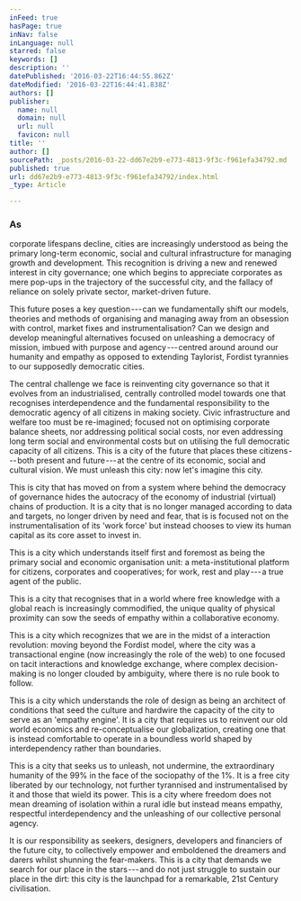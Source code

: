 ```yaml
---
inFeed: true
hasPage: true
inNav: false
inLanguage: null
starred: false
keywords: []
description: ''
datePublished: '2016-03-22T16:44:55.862Z'
dateModified: '2016-03-22T16:44:41.838Z'
authors: []
publisher:
  name: null
  domain: null
  url: null
  favicon: null
title: ''
author: []
sourcePath: _posts/2016-03-22-dd67e2b9-e773-4813-9f3c-f961efa34792.md
published: true
url: dd67e2b9-e773-4813-9f3c-f961efa34792/index.html
_type: Article

---
```

### As
corporate lifespans decline, cities are increasingly understood as 
being the primary long-term economic, social and cultural infrastructure
for managing growth and development. This recognition is driving a new 
and renewed interest in city governance; one which begins to appreciate 
corporates as mere pop-ups in the trajectory of the successful city, and
the fallacy of reliance on solely private sector, market-driven future.

This
future poses a key question --- can we fundamentally shift our models, 
theories and methods of organising and managing away from an obsession 
with control, market fixes and instrumentalisation? Can we design and 
develop meaningful alternatives focused on unleashing a democracy of 
mission, imbued with purpose and agency --- centred around around our 
humanity and empathy as opposed to extending Taylorist, Fordist 
tyrannies to our supposedly democratic cities.

The central 
challenge we face is reinventing city governance so that it evolves from
an industrialised, centrally controlled model towards one that 
recognises interdependence and the fundamental responsibility to the 
democratic agency of all citizens in making society. Civic 
infrastructure and welfare too must be re-imagined; focused not on 
optimising corporate balance sheets, nor addressing political social 
costs, nor even addressing long term social and environmental costs but 
on utilising the full democratic capacity of all citizens. This is a 
city of the future that places these citizens --- both present and 
future --- at the centre of its economic, social and cultural vision. We 
must unleash this city: now let's imagine this city.

This is city 
that has moved on from a system where behind the democracy of governance
hides the autocracy of the economy of industrial (virtual) chains of 
production. It is a city that is no longer managed according to data and
targets, no longer driven by need and fear, that is is focused not on 
the instrumentalisation of its 'work force' but instead chooses to view 
its human capital as its core asset to invest in.

This is a city 
which understands itself first and foremost as being the primary social 
and economic organisation unit: a meta-institutional platform for 
citizens, corporates and cooperatives; for work, rest and play --- a true 
agent of the public.

This is a city that recognises that in a 
world where free knowledge with a global reach is increasingly 
commodified, the unique quality of physical proximity can sow the seeds 
of empathy within a collaborative economy.

This is a city which 
recognizes that we are in the midst of a interaction revolution: moving 
beyond the Fordist model, where the city was a transactional engine (now
increasingly the role of the web) to one focused on tacit interactions 
and knowledge exchange, where complex decision-making is no longer 
clouded by ambiguity, where there is no rule book to follow.

This 
is a city which understands the role of design as being an architect of 
conditions that seed the culture and hardwire the capacity of the city 
to serve as an 'empathy engine'. It is a city that requires us to 
reinvent our old world economics and re-conceptualise our globalization,
creating one that is instead comfortable to operate in a boundless 
world shaped by interdependency rather than boundaries.

This is a 
city that seeks us to unleash, not undermine, the extraordinary humanity
of the 99% in the face of the sociopathy of the 1%. It is a free city 
liberated by our technology, not further tyrannised and instrumentalised
by it and those that wield its power. This is a city where freedom does
not mean dreaming of isolation within a rural idle but instead means 
empathy, respectful interdependency and the unleashing of our collective
personal agency.

It is our 
responsibility as seekers, designers, developers and financiers of the 
future city, to collectively empower and emboldened the dreamers and 
darers whilst shunning the fear-makers. This is a city that demands we 
search for our place in the stars --- and do not just struggle to sustain 
our place in the dirt: this city is the launchpad for a remarkable, 21st
Century civilisation.